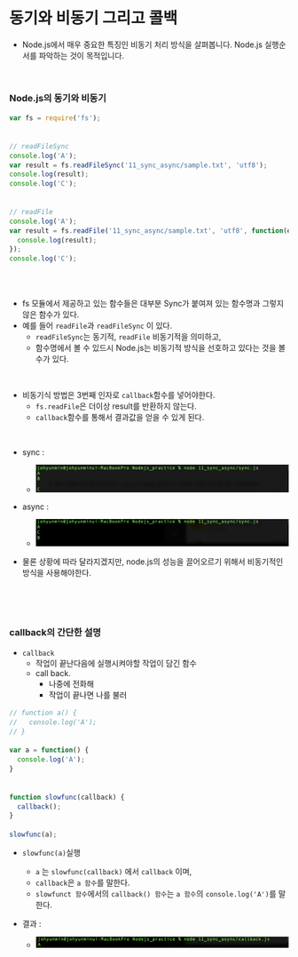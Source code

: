 # 동기와 비동기 그리고 콜백

- Node.js에서 매우 중요한 특징인 비동기 처리 방식을 살펴봅니다. Node.js 실행순서를 파악하는 것이 목적입니다. 

​               

### Node.js의 동기와 비동기


```javascript
var fs = require('fs');


// readFileSync
console.log('A');
var result = fs.readFileSync('11_sync_async/sample.txt', 'utf8');
console.log(result);
console.log('C');


// readFile
console.log('A');
var result = fs.readFile('11_sync_async/sample.txt', 'utf8', function(error, result) {
  console.log(result);
});
console.log('C');
      
```

​     

-  fs 모듈에서 제공하고 있는 함수들은 대부분 Sync가 붙여져 있는 함수명과 그렇지 않은 함수가 있다.
- 예를 들어 `readFile`과 `readFileSync` 이 있다.
  - `readFileSync`는 동기적, `readFile` 비동기적을 의미하고,
  - 함수명에서 볼 수 있드시 Node.js는 비동기적 방식을 선호하고 있다는 것을 볼 수가 있다.

​          



- 비동기식 방법은 3번째 인자로 `callback`함수를 넣어야한다.
  - `fs.readFile`은 더이상 result를 반환하지 않는다.
  - `callback`함수를 통해서 결과값을 얻을 수 있게 된다.



​             

- sync : 
  - ![sync](./img/sync.png)
- async : 
  - ![async](./img/async.png)

- 물론 상황에 따라 달라지겠지만, node.js의 성능을 끌어오르기 위해서 비동기적인 방식을 사용해야한다.

​         

​        

### callback의 간단한 설명

- `callback`
  - 작업이 끝난다음에 실행시켜야할 작업이 담긴 함수
  - call back.
    - 나중에 전화해
    - 작업이 끝나면 나를 불러



```````javascript
// function a() {
//   console.log('A');
// }

var a = function() {
  console.log('A');
}


function slowfunc(callback) {
  callback();
}

slowfunc(a);

```````

- `slowfunc(a)`실행
  - `a` 는 `slowfunc(callback)` 에서 `callback` 이며,
  - `callback`은 `a 함수`를 말한다.
  - `slowfunct 함수`에서의 `callback() 함수`는 `a 함수`의 `console.log('A')`를 말한다.



- 결과 :
  - ![callback](./img/callback.png)